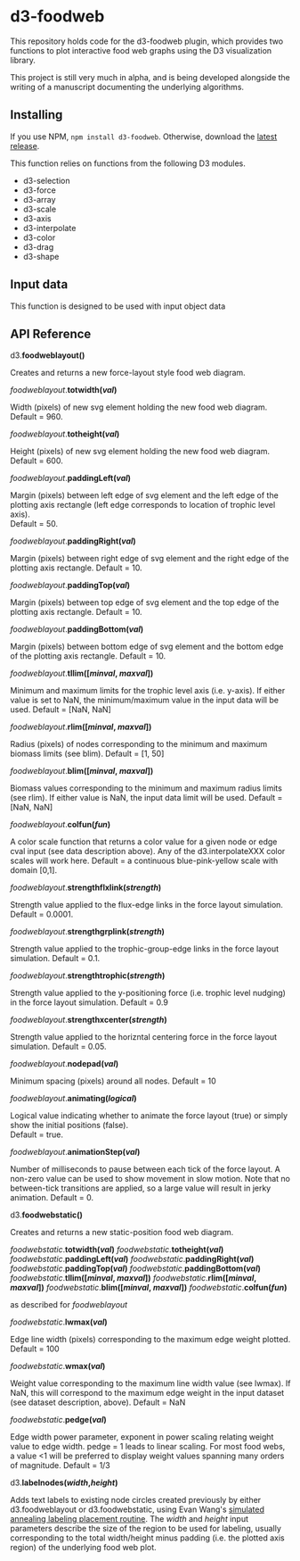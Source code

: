 # d3-foodweb

This repository holds code for the d3-foodweb plugin, which provides two functions to plot interactive food web graphs using the D3 visualization library.  

This project is still very much in alpha, and is being developed alongside the writing of a manuscript documenting the underlying algorithms.

## Installing

If you use NPM, `npm install d3-foodweb`. Otherwise, download the [latest release](https://github.com/kakearney/d3-foodweb/releases/latest).

This function relies on functions from the following D3 modules.  

- d3-selection
- d3-force
- d3-array
- d3-scale
- d3-axis
- d3-interpolate
- d3-color
- d3-drag
- d3-shape

## Input data

This function is designed to be used with input object data

## API Reference

d3.**foodweblayout()**

Creates and returns a new force-layout style food web diagram.

*foodweblayout*.**totwidth(*val*)**

Width (pixels) of new svg element holding the new food web diagram.  
Default = 960.

*foodweblayout*.**totheight(*val*)**

Height (pixels) of new svg element holding the new food web diagram.  
Default = 600.

*foodweblayout*.**paddingLeft(*val*)**

Margin (pixels) between left edge of svg element and the left edge of the plotting axis rectangle (left edge corresponds to location of trophic level axis).  
Default = 50.

*foodweblayout*.**paddingRight(*val*)**

Margin (pixels) between right edge of svg element and the right edge of the plotting axis rectangle. 
Default = 10.

*foodweblayout*.**paddingTop(*val*)**

Margin (pixels) between top edge of svg element and the top edge of the plotting axis rectangle. 
Default = 10.

*foodweblayout*.**paddingBottom(*val*)**

Margin (pixels) between bottom edge of svg element and the bottom edge of the plotting axis rectangle. 
Default = 10.

*foodweblayout*.**tllim([*minval*, *maxval*])**

Minimum and maximum limits for the trophic level axis (i.e. y-axis).  If either value is set to NaN, the minimum/maximum value in the input data will be used. 
Default = [NaN, NaN]

*foodweblayout*.**rlim([*minval*, *maxval*])**

Radius (pixels) of nodes corresponding to the minimum and maximum biomass limits (see blim). 
Default = [1, 50]

*foodweblayout*.**blim([*minval*, *maxval*])**

Biomass values corresponding to the minimum and maximum radius limits (see rlim).  If either value is NaN, the input data limit will be used. 
Default = [NaN, NaN]

*foodweblayout*.**colfun(*fun*)**

A color scale function that returns a color value for a given node or edge cval input (see data description above).  Any of the d3.interpolateXXX color scales will work here. 
Default = a continuous blue-pink-yellow scale with domain [0,1].

*foodweblayout*.**strengthflxlink(*strength*)**

Strength value applied to the flux-edge links in the force layout simulation. 
Default = 0.0001.

*foodweblayout*.**strengthgrplink(*strength*)**

Strength value applied to the trophic-group-edge links in the force layout simulation. 
Default = 0.1.

*foodweblayout*.**strengthtrophic(*strength*)**

Strength value applied to the y-positioning force (i.e. trophic level nudging) in the force layout simulation. 
Default = 0.9

*foodweblayout*.**strengthxcenter(*strength*)**

Strength value applied to the horizntal centering force in the force layout simulation. 
Default = 0.05.

*foodweblayout*.**nodepad(*val*)**

Minimum spacing (pixels) around all nodes.
Default = 10

*foodweblayout*.**animating(*logical*)**

Logical value indicating whether to animate the force layout (true) or simply show the initial positions (false).  
Default = true.

*foodweblayout*.**animationStep(*val*)**

Number of milliseconds to pause between each tick of the force layout.  A non-zero value can be used to show movement in slow motion.  Note that no between-tick transitions are applied, so a large value will result in jerky animation. 
Default = 0.

d3.**foodwebstatic()**

Creates and returns a new static-position food web diagram.

*foodwebstatic*.**totwidth(*val*)**
*foodwebstatic*.**totheight(*val*)**
*foodwebstatic*.**paddingLeft(*val*)**
*foodwebstatic*.**paddingRight(*val*)**
*foodwebstatic*.**paddingTop(*val*)**
*foodwebstatic*.**paddingBottom(*val*)**
*foodwebstatic*.**tllim([*minval*, *maxval*])**
*foodwebstatic*.**rlim([*minval*, *maxval*])**
*foodwebstatic*.**blim([*minval*, *maxval*])**
*foodwebstatic*.**colfun(*fun*)**

as described for *foodweblayout*

*foodwebstatic*.**lwmax(*val*)**

Edge line width (pixels) corresponding to the maximum edge weight plotted.
Default = 100

*foodwebstatic*.**wmax(*val*)**

Weight value corresponding to the maximum line width value (see lwmax).  If NaN, this will correspond to the maximum edge weight in the input dataset (see dataset description, above).
Default = NaN

*foodwebstatic*.**pedge(*val*)**

Edge width power parameter, exponent in power scaling relating weight value to edge width.  pedge = 1 leads to linear scaling.  For most food webs, a value <1 will be preferred to display weight values spanning many orders of magnitude.
Default = 1/3

d3.**labelnodes(*width*,*height*)**

Adds text labels to existing node circles created previously by either d3.foodweblayout or d3.foodwebstatic, using Evan Wang's  [simulated annealing labeling placement routine](https://github.com/tinker10/D3-Labeler).  The *width* and *height* input parameters describe the size of the region to be used for labeling, usually corresponding to the total width/height minus padding (i.e. the plotted axis region) of the underlying food web plot.

